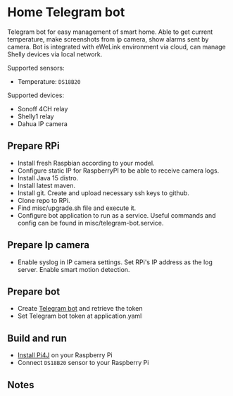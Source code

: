 # Home Telegram bot 

Telegram bot for easy management of smart home. Able to get current temperature, make screenshots from ip camera, show alarms sent by camera. 
Bot is integrated with eWeLink environment via cloud, can manage Shelly devices via local network.


Supported sensors:
- Temperature: `DS18B20`

Supported devices:
- Sonoff 4CH relay
- Shelly1 relay
- Dahua IP camera

## Prepare RPi
- Install fresh Raspbian according to your model.
- Configure static IP for RaspberryPI to be able to receive camera logs.  
- Install Java 15 distro.
- Install latest maven.
- Install git. Create and upload necessary ssh keys to github.
- Clone repo to RPi.
- Find misc/upgrade.sh file and execute it.
- Configure bot application to run as a service. Useful commands and config can be found in misc/telegram-bot.service.

## Prepare Ip camera
- Enable syslog in IP camera settings. Set RPi's IP address as the log server. Enable smart motion detection.

## Prepare bot
- Create [Telegram bot](https://core.telegram.org/bots#creating-a-new-bot) and retrieve the token
- Set Telegram bot token at application.yaml

## Build and run
- [Install Pi4J](http://pi4j.com/install.html#Installation) on your Raspberry Pi
- Connect `DS18B20` sensor to your Raspberry Pi

## Notes
